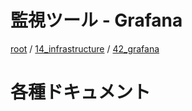 # 監視ツール -  Grafana

[root](./../../../README.md) 
/ [14_infrastructure](./../README.md) 
/ [42_grafana](./README.md)

# 各種ドキュメント
